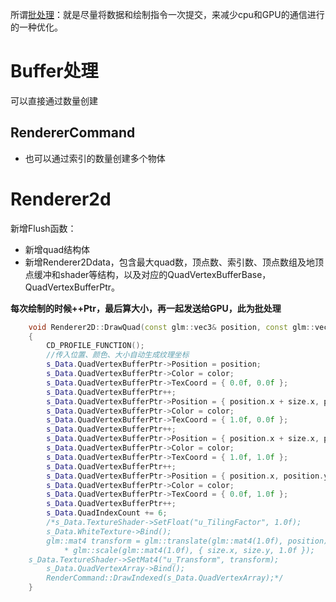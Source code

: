 所谓[批处理](https://zhida.zhihu.com/search?content_id=231875246&content_type=Article&match_order=1&q=%E6%89%B9%E5%A4%84%E7%90%86&zd_token=eyJhbGciOiJIUzI1NiIsInR5cCI6IkpXVCJ9.eyJpc3MiOiJ6aGlkYV9zZXJ2ZXIiLCJleHAiOjE3MzQxOTQxNDQsInEiOiLmibnlpITnkIYiLCJ6aGlkYV9zb3VyY2UiOiJlbnRpdHkiLCJjb250ZW50X2lkIjoyMzE4NzUyNDYsImNvbnRlbnRfdHlwZSI6IkFydGljbGUiLCJtYXRjaF9vcmRlciI6MSwiemRfdG9rZW4iOm51bGx9.p-kwyetAh5vc1bFkKcfMw9DL9VDv18ce-mFxqwoUaj0&zhida_source=entity)：就是尽量将数据和绘制指令一次提交，来减少cpu和GPU的通信进行的一种优化。

# Buffer处理
可以直接通过数量创建

## RendererCommand
+ 也可以通过索引的数量创建多个物体


# Renderer2d
新增Flush函数：
* 新增quad结构体
* 新增Renderer2Ddata，包含最大quad数，顶点数、索引数、顶点数组及地顶点缓冲和shader等结构，以及对应的QuadVertexBufferBase，QuadVertexBufferPtr。

 **每次绘制的时候++Ptr，最后算大小，再一起发送给GPU，此为批处理**
```c++
	void Renderer2D::DrawQuad(const glm::vec3& position, const glm::vec2& size, const glm::vec4& color)
	{
		CD_PROFILE_FUNCTION();
		//传入位置、颜色、大小自动生成纹理坐标
		s_Data.QuadVertexBufferPtr->Position = position;
		s_Data.QuadVertexBufferPtr->Color = color;
		s_Data.QuadVertexBufferPtr->TexCoord = { 0.0f, 0.0f };
		s_Data.QuadVertexBufferPtr++;
		s_Data.QuadVertexBufferPtr->Position = { position.x + size.x, position.y, 0.0f };
		s_Data.QuadVertexBufferPtr->Color = color;
		s_Data.QuadVertexBufferPtr->TexCoord = { 1.0f, 0.0f };
		s_Data.QuadVertexBufferPtr++;
		s_Data.QuadVertexBufferPtr->Position = { position.x + size.x, position.y + size.y, 0.0f };
		s_Data.QuadVertexBufferPtr->Color = color;
		s_Data.QuadVertexBufferPtr->TexCoord = { 1.0f, 1.0f };
		s_Data.QuadVertexBufferPtr++;
		s_Data.QuadVertexBufferPtr->Position = { position.x, position.y + size.y, 0.0f };
		s_Data.QuadVertexBufferPtr->Color = color;
		s_Data.QuadVertexBufferPtr->TexCoord = { 0.0f, 1.0f };
		s_Data.QuadVertexBufferPtr++;
		s_Data.QuadIndexCount += 6;
		/*s_Data.TextureShader->SetFloat("u_TilingFactor", 1.0f);
		s_Data.WhiteTexture->Bind();
		glm::mat4 transform = glm::translate(glm::mat4(1.0f), position)
			* glm::scale(glm::mat4(1.0f), { size.x, size.y, 1.0f });
	s_Data.TextureShader->SetMat4("u_Transform", transform);
		s_Data.QuadVertexArray->Bind();
		RenderCommand::DrawIndexed(s_Data.QuadVertexArray);*/
	}
```